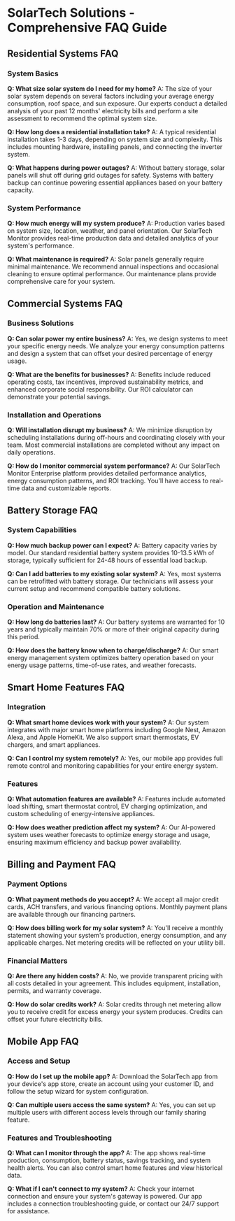 # SolarTech Solutions - Comprehensive FAQ Guide

## Residential Systems FAQ

### System Basics
**Q: What size solar system do I need for my home?**
A: The size of your solar system depends on several factors including your average energy consumption, roof space, and sun exposure. Our experts conduct a detailed analysis of your past 12 months' electricity bills and perform a site assessment to recommend the optimal system size.

**Q: How long does a residential installation take?**
A: A typical residential installation takes 1-3 days, depending on system size and complexity. This includes mounting hardware, installing panels, and connecting the inverter system.

**Q: What happens during power outages?**
A: Without battery storage, solar panels will shut off during grid outages for safety. Systems with battery backup can continue powering essential appliances based on your battery capacity.

### System Performance
**Q: How much energy will my system produce?**
A: Production varies based on system size, location, weather, and panel orientation. Our SolarTech Monitor provides real-time production data and detailed analytics of your system's performance.

**Q: What maintenance is required?**
A: Solar panels generally require minimal maintenance. We recommend annual inspections and occasional cleaning to ensure optimal performance. Our maintenance plans provide comprehensive care for your system.

## Commercial Systems FAQ

### Business Solutions
**Q: Can solar power my entire business?**
A: Yes, we design systems to meet your specific energy needs. We analyze your energy consumption patterns and design a system that can offset your desired percentage of energy usage.

**Q: What are the benefits for businesses?**
A: Benefits include reduced operating costs, tax incentives, improved sustainability metrics, and enhanced corporate social responsibility. Our ROI calculator can demonstrate your potential savings.

### Installation and Operations
**Q: Will installation disrupt my business?**
A: We minimize disruption by scheduling installations during off-hours and coordinating closely with your team. Most commercial installations are completed without any impact on daily operations.

**Q: How do I monitor commercial system performance?**
A: Our SolarTech Monitor Enterprise platform provides detailed performance analytics, energy consumption patterns, and ROI tracking. You'll have access to real-time data and customizable reports.

## Battery Storage FAQ

### System Capabilities
**Q: How much backup power can I expect?**
A: Battery capacity varies by model. Our standard residential battery system provides 10-13.5 kWh of storage, typically sufficient for 24-48 hours of essential load backup.

**Q: Can I add batteries to my existing solar system?**
A: Yes, most systems can be retrofitted with battery storage. Our technicians will assess your current setup and recommend compatible battery solutions.

### Operation and Maintenance
**Q: How long do batteries last?**
A: Our battery systems are warranted for 10 years and typically maintain 70% or more of their original capacity during this period.

**Q: How does the battery know when to charge/discharge?**
A: Our smart energy management system optimizes battery operation based on your energy usage patterns, time-of-use rates, and weather forecasts.

## Smart Home Features FAQ

### Integration
**Q: What smart home devices work with your system?**
A: Our system integrates with major smart home platforms including Google Nest, Amazon Alexa, and Apple HomeKit. We also support smart thermostats, EV chargers, and smart appliances.

**Q: Can I control my system remotely?**
A: Yes, our mobile app provides full remote control and monitoring capabilities for your entire energy system.

### Features
**Q: What automation features are available?**
A: Features include automated load shifting, smart thermostat control, EV charging optimization, and custom scheduling of energy-intensive appliances.

**Q: How does weather prediction affect my system?**
A: Our AI-powered system uses weather forecasts to optimize energy storage and usage, ensuring maximum efficiency and backup power availability.

## Billing and Payment FAQ

### Payment Options
**Q: What payment methods do you accept?**
A: We accept all major credit cards, ACH transfers, and various financing options. Monthly payment plans are available through our financing partners.

**Q: How does billing work for my solar system?**
A: You'll receive a monthly statement showing your system's production, energy consumption, and any applicable charges. Net metering credits will be reflected on your utility bill.

### Financial Matters
**Q: Are there any hidden costs?**
A: No, we provide transparent pricing with all costs detailed in your agreement. This includes equipment, installation, permits, and warranty coverage.

**Q: How do solar credits work?**
A: Solar credits through net metering allow you to receive credit for excess energy your system produces. Credits can offset your future electricity bills.

## Mobile App FAQ

### Access and Setup
**Q: How do I set up the mobile app?**
A: Download the SolarTech app from your device's app store, create an account using your customer ID, and follow the setup wizard for system configuration.

**Q: Can multiple users access the same system?**
A: Yes, you can set up multiple users with different access levels through our family sharing feature.

### Features and Troubleshooting
**Q: What can I monitor through the app?**
A: The app shows real-time production, consumption, battery status, savings tracking, and system health alerts. You can also control smart home features and view historical data.

**Q: What if I can't connect to my system?**
A: Check your internet connection and ensure your system's gateway is powered. Our app includes a connection troubleshooting guide, or contact our 24/7 support for assistance. 